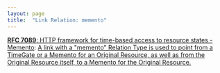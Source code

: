 ```yaml
---
layout: page
title:  "Link Relation: memento"
---
```


[**RFC 7089**: HTTP framework for time-based access to resource states - Memento](/specs/IETF/RFC/7089 "The HTTP-based Memento framework bridges the present and past Web. It facilitates obtaining representations of prior states of a given resource by introducing datetime negotiation and TimeMaps. Datetime negotiation is a variation on content negotiation that leverages the given resource's URI and a user agent's preferred datetime. TimeMaps are lists that enumerate URIs of resources that encapsulate prior states of the given resource. The framework also facilitates recognizing a resource that encapsulates a frozen prior state of another resource."): [A link with a "memento" Relation Type is used to point from a TimeGate or a Memento for an Original Resource, as well as from the Original Resource itself, to a Memento for the Original Resource.]()

